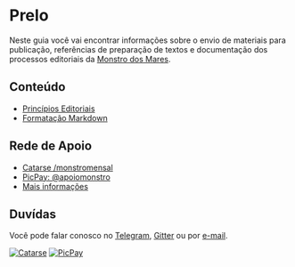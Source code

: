 # Prelo

Neste guia você vai encontrar informações sobre o envio de materiais para publicação, referências de preparação de textos e documentação dos processos editoriais da [Monstro dos Mares](https://monstrodosmares.com.br).

## Conteúdo

- [Princípios Editoriais](editorial.md)
- [Formatação Markdown](markdown.md)

## Rede de Apoio

- [Catarse /monstromensal](http://catarse.me/monstromensal)
- [PicPay: @apoiomonstro](https://app.picpay.com/user/apoiomonstro)
- [Mais informações](https://monstrodosmares.com.br/rede-de-apoio)

## Duvídas

Você pode falar conosco no [Telegram](https://t.me/editoramonstrodosmares), [Gitter](https://gitter.im/monstrodosmares/community) ou por [e-mail](mailto:editora@monstrodosmares.com.br).

[![Catarse](https://badgen.net/badge/Assine/Catarse/purple)](http://catarse.me/monstromensal) [![PicPay](https://badgen.net/badge/Assine/PicPay/green)](https://app.picpay.com/user/apoiomonstro)
